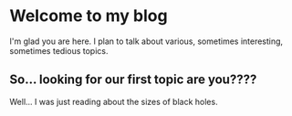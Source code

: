 # Welcome to my blog

I'm glad you are here. I plan to talk about various, sometimes interesting, sometimes tedious topics.

## So... looking for our first topic are you????

Well... I was just reading about the sizes of black holes.
